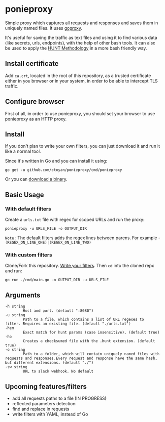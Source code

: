# ponieproxy
Simple proxy which captures all requests and responses and saves them in uniquely named files.
It uses [goproxy](https://github.com/elazarl/goproxy).

It's useful for saving the traffic as text files and using it to find various data (like secrets, urls, endpoints), with the help of other bash tools.
It can also be used to apply the [HUNT Methodology](https://github.com/bugcrowd/HUNT) in a more bash friendly way.

## Install certificate
Add `ca.crt`, located in the root of this repository, as a trusted certificate either in you browser or in your system, in order to be able to intercept TLS traffic.

## Configure browser
First of all, in order to use ponieproxy, you should set your browser to use ponieproxy as an HTTP proxy.

## Install
If you don't plan to write your own filters, you can just download it and run it like a normal tool.

Since it's written in Go and you can install it using:

```
go get -u github.com/ctoyan/ponieproxy/cmd/ponieproxy
```

Or you can [download a binary](https://github.com/ctoyan/ponieproxy/releases).

## Basic Usage

### With default filters
Create a `urls.txt` file with regex for scoped URLs and run the proxy:

`ponieproxy -u URLS_FILE -o OUTPUT_DIR`

`Note:` The default filters adds the regex lines between parens. For example - `(REGEX_ON_LINE_ONE)|(REGEX_ON_LINE_TWO)`

### With custom filters
Clone/Fork this repository. [Write your filters](filters/README.md). Then `cd` into the cloned repo and run:

```
go run ./cmd/main.go -o OUTPUT_DIR -u URLS_FILE
```

## Arguments
```
-h string
    	Host and port. (default ":8080")
-u string
    	Path to a file, which contains a list of URL regexes to filter. Requires an existing file. (default "./urls.txt")
-hem
    	Exact match for hunt params (case insensitive). (default true)
-ho
    	Creates a checksumed file with the .hunt extension. (default true)
-o string
    	Path to a folder, which will contain uniquely named files with requests and responses.Every request and response have the same hash, but different extensions. (default "./")
-sw string
    	URL to slack webhook. No default
```

## Upcoming features/filters

- add all requests paths to a file (IN PROGRESS)
- reflected parameters detection
- find and replace in requests
- write filters with YAML, instead of Go
